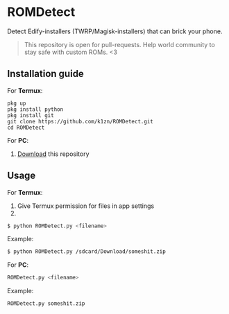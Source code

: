 # ROMDetect
Detect Edify-installers (TWRP/Magisk-installers) that can brick your phone.

> This repository is open for pull-requests. Help world community to stay safe with custom ROMs. <3

## Installation guide
For **Termux**:
```shell script
pkg up
pkg install python
pkg install git
git clone https://github.com/k1zn/ROMDetect.git
cd ROMDetect
```

For **PC**:
1) [Download](https://github.com/k1zn/ROMDetect/archive/refs/heads/main.zip) this repository

## Usage
For **Termux**:
1) Give Termux permission for files in app settings
2) 
```bash
$ python ROMDetect.py <filename>
```

Example: 
```bash
$ python ROMDetect.py /sdcard/Download/someshit.zip
```

For **PC**:
```bash
ROMDetect.py <filename>
```

Example:
```bash
ROMDetect.py someshit.zip
```
